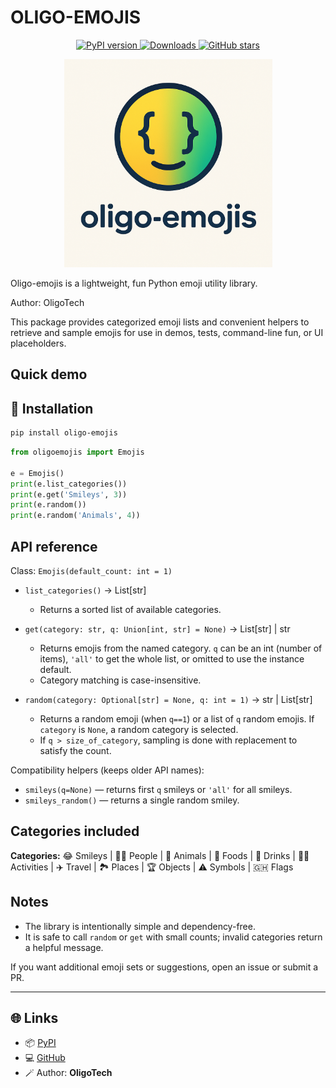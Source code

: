 # OLIGO-EMOJIS

<p align="center">
  <a href="https://pypi.org/project/oligo-emojis/">
    <img src="https://badge.fury.io/py/oligo-emojis.svg" alt="PyPI version">
  </a>
  <a href="https://pypi.org/project/oligo-emojis/">
    <img src="https://img.shields.io/badge/downloads-coming%20soon-blue?style=flat-square" alt="Downloads">
  </a>
  <a href="https://github.com/OligoCodes/OLIGO-EMOJIS/stargazers">
    <img src="https://img.shields.io/github/stars/OligoCodes/OLIGO-EMOJIS.svg?style=flat-square" alt="GitHub stars">
  </a>
</p>

<p align="center">
  <img src="https://raw.githubusercontent.com/OligoCodes/OLIGO-EMOJIS/main/Oligo_Emojis_Logo.png" alt="Oligo-emojis logo" width="333"/>
</p>

Oligo-emojis is a lightweight, fun Python emoji utility library.

Author: OligoTech

This package provides categorized emoji lists and convenient helpers to retrieve and sample emojis for use in demos, tests, command-line fun, or UI placeholders.

## Quick demo

## 🚀 Installation

```bash
pip install oligo-emojis
```

```python
from oligoemojis import Emojis

e = Emojis()
print(e.list_categories())
print(e.get('Smileys', 3))
print(e.random())
print(e.random('Animals', 4))
```

## API reference

Class: `Emojis(default_count: int = 1)`

- `list_categories()` -> List[str]
	- Returns a sorted list of available categories.

- `get(category: str, q: Union[int, str] = None)` -> List[str] | str
	- Returns emojis from the named category. `q` can be an int (number of items), `'all'` to get the whole list, or omitted to use the instance default.
	- Category matching is case-insensitive.

- `random(category: Optional[str] = None, q: int = 1)` -> str | List[str]
	- Returns a random emoji (when `q==1`) or a list of `q` random emojis. If `category` is `None`, a random category is selected.
	- If `q > size_of_category`, sampling is done with replacement to satisfy the count.

Compatibility helpers (keeps older API names):

- `smileys(q=None)` — returns first `q` smileys or `'all'` for all smileys.
- `smileys_random()` — returns a single random smiley.

## Categories included

**Categories:** 😂 Smileys | 🧑‍💻 People | 🦎 Animals | 🍝 Foods | 🧋 Drinks | 🚴‍♂️ Activities | ✈️ Travel | 🏞 Places | 🏆 Objects | ⚠️ Symbols | 🇬🇭 Flags

## Notes

- The library is intentionally simple and dependency-free.
- It is safe to call `random` or `get` with small counts; invalid categories return a helpful message.

If you want additional emoji sets or suggestions, open an issue or submit a PR.

---

## 🌐 Links

- 📦 [PyPI](https://pypi.org/project/oligo-emojis/)
- 💻 [GitHub](https://github.com/OligoCodes/OLIGO-EMOJIS)
- 🪄 Author: **OligoTech**

